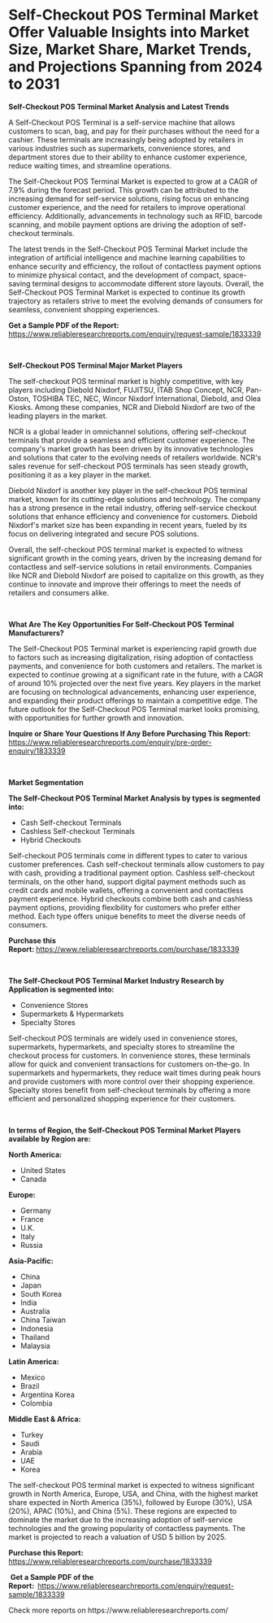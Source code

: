 <p><h1>Self-Checkout POS Terminal Market Offer Valuable Insights into Market Size, Market Share, Market Trends, and Projections Spanning from 2024 to 2031</h1></p><p><strong>Self-Checkout POS Terminal Market Analysis and Latest Trends</strong></p>
<p><p>A Self-Checkout POS Terminal is a self-service machine that allows customers to scan, bag, and pay for their purchases without the need for a cashier. These terminals are increasingly being adopted by retailers in various industries such as supermarkets, convenience stores, and department stores due to their ability to enhance customer experience, reduce waiting times, and streamline operations.</p><p>The Self-Checkout POS Terminal Market is expected to grow at a CAGR of 7.9% during the forecast period. This growth can be attributed to the increasing demand for self-service solutions, rising focus on enhancing customer experience, and the need for retailers to improve operational efficiency. Additionally, advancements in technology such as RFID, barcode scanning, and mobile payment options are driving the adoption of self-checkout terminals.</p><p>The latest trends in the Self-Checkout POS Terminal Market include the integration of artificial intelligence and machine learning capabilities to enhance security and efficiency, the rollout of contactless payment options to minimize physical contact, and the development of compact, space-saving terminal designs to accommodate different store layouts. Overall, the Self-Checkout POS Terminal Market is expected to continue its growth trajectory as retailers strive to meet the evolving demands of consumers for seamless, convenient shopping experiences.</p></p>
<p><strong>Get a Sample PDF of the Report:&nbsp;</strong> <a href="https://www.reliableresearchreports.com/enquiry/request-sample/1833339">https://www.reliableresearchreports.com/enquiry/request-sample/1833339</a></p>
<p>&nbsp;</p>
<p><strong>Self-Checkout POS Terminal Major Market Players</strong></p>
<p><p>The self-checkout POS terminal market is highly competitive, with key players including Diebold Nixdorf, FUJITSU, ITAB Shop Concept, NCR, Pan-Oston, TOSHIBA TEC, NEC, Wincor Nixdorf International, Diebold, and Olea Kiosks. Among these companies, NCR and Diebold Nixdorf are two of the leading players in the market.</p><p>NCR is a global leader in omnichannel solutions, offering self-checkout terminals that provide a seamless and efficient customer experience. The company's market growth has been driven by its innovative technologies and solutions that cater to the evolving needs of retailers worldwide. NCR's sales revenue for self-checkout POS terminals has seen steady growth, positioning it as a key player in the market.</p><p>Diebold Nixdorf is another key player in the self-checkout POS terminal market, known for its cutting-edge solutions and technology. The company has a strong presence in the retail industry, offering self-service checkout solutions that enhance efficiency and convenience for customers. Diebold Nixdorf's market size has been expanding in recent years, fueled by its focus on delivering integrated and secure POS solutions.</p><p>Overall, the self-checkout POS terminal market is expected to witness significant growth in the coming years, driven by the increasing demand for contactless and self-service solutions in retail environments. Companies like NCR and Diebold Nixdorf are poised to capitalize on this growth, as they continue to innovate and improve their offerings to meet the needs of retailers and consumers alike.</p></p>
<p>&nbsp;</p>
<p><strong>What Are The Key Opportunities For Self-Checkout POS Terminal Manufacturers?</strong></p>
<p><p>The Self-Checkout POS Terminal market is experiencing rapid growth due to factors such as increasing digitalization, rising adoption of contactless payments, and convenience for both customers and retailers. The market is expected to continue growing at a significant rate in the future, with a CAGR of around 10% projected over the next five years. Key players in the market are focusing on technological advancements, enhancing user experience, and expanding their product offerings to maintain a competitive edge. The future outlook for the Self-Checkout POS Terminal market looks promising, with opportunities for further growth and innovation.</p></p>
<p><strong>Inquire or Share Your Questions If Any Before Purchasing This Report:</strong> <a href="https://www.reliableresearchreports.com/enquiry/pre-order-enquiry/1833339">https://www.reliableresearchreports.com/enquiry/pre-order-enquiry/1833339</a></p>
<p>&nbsp;</p>
<p><strong>Market Segmentation</strong></p>
<p><strong>The Self-Checkout POS Terminal Market Analysis by types is segmented into:</strong></p>
<p><ul><li>Cash Self-checkout Terminals</li><li>Cashless Self-checkout Terminals</li><li>Hybrid Checkouts</li></ul></p>
<p><p>Self-checkout POS terminals come in different types to cater to various customer preferences. Cash self-checkout terminals allow customers to pay with cash, providing a traditional payment option. Cashless self-checkout terminals, on the other hand, support digital payment methods such as credit cards and mobile wallets, offering a convenient and contactless payment experience. Hybrid checkouts combine both cash and cashless payment options, providing flexibility for customers who prefer either method. Each type offers unique benefits to meet the diverse needs of consumers.</p></p>
<p><strong>Purchase this Report:&nbsp;</strong><a href="https://www.reliableresearchreports.com/purchase/1833339">https://www.reliableresearchreports.com/purchase/1833339</a></p>
<p>&nbsp;</p>
<p><strong>The Self-Checkout POS Terminal Market Industry Research by Application is segmented into:</strong></p>
<p><ul><li>Convenience Stores</li><li>Supermarkets & Hypermarkets</li><li>Specialty Stores</li></ul></p>
<p><p>Self-checkout POS terminals are widely used in convenience stores, supermarkets, hypermarkets, and specialty stores to streamline the checkout process for customers. In convenience stores, these terminals allow for quick and convenient transactions for customers on-the-go. In supermarkets and hypermarkets, they reduce wait times during peak hours and provide customers with more control over their shopping experience. Specialty stores benefit from self-checkout terminals by offering a more efficient and personalized shopping experience for their customers.</p></p>
<p>&nbsp;</p>
<p><strong>In terms of Region, the Self-Checkout POS Terminal Market Players available by Region are:</strong></p>
<p>
    <p> <strong> North America: </strong>
        <ul>
            <li>United States</li>
            <li>Canada</li>
        </ul>
        </p> 
    <p> <strong> Europe: </strong>
        <ul>
            <li>Germany</li>
            <li>France</li>
            <li>U.K.</li>
            <li>Italy</li>
            <li>Russia</li>
        </ul>
        </p> 
    <p> <strong> Asia-Pacific: </strong>
        <ul>
            <li>China</li>
            <li>Japan</li>
            <li>South Korea</li>
            <li>India</li>
            <li>Australia</li>
            <li>China Taiwan</li>
            <li>Indonesia</li>
            <li>Thailand</li>
            <li>Malaysia</li>
        </ul>
        </p> 
    <p> <strong> Latin America: </strong>
        <ul>
            <li>Mexico</li>
            <li>Brazil</li>
            <li>Argentina Korea</li>
            <li>Colombia</li>
        </ul>
        </p> 
    <p> <strong> Middle East & Africa: </strong>
        <ul>
            <li>Turkey</li>
            <li>Saudi</li>
            <li>Arabia</li>
            <li>UAE</li>
            <li>Korea</li>
        </ul>
    </p>
    </p>
<p><p>The self-checkout POS terminal market is expected to witness significant growth in North America, Europe, USA, and China, with the highest market share expected in North America (35%), followed by Europe (30%), USA (20%), APAC (10%), and China (5%). These regions are expected to dominate the market due to the increasing adoption of self-service technologies and the growing popularity of contactless payments. The market is projected to reach a valuation of USD 5 billion by 2025.</p></p>
<p><strong>Purchase this Report: </strong><a href="https://www.reliableresearchreports.com/purchase/1833339">https://www.reliableresearchreports.com/purchase/1833339</a></p>
<p>&nbsp;<strong>Get a Sample PDF of the Report:&nbsp;&nbsp;</strong><a href="https://www.reliableresearchreports.com/enquiry/request-sample/1833339">https://www.reliableresearchreports.com/enquiry/request-sample/1833339</a></p>
<p><strong></strong></p>
<p>Check more reports on https://www.reliableresearchreports.com/</p>